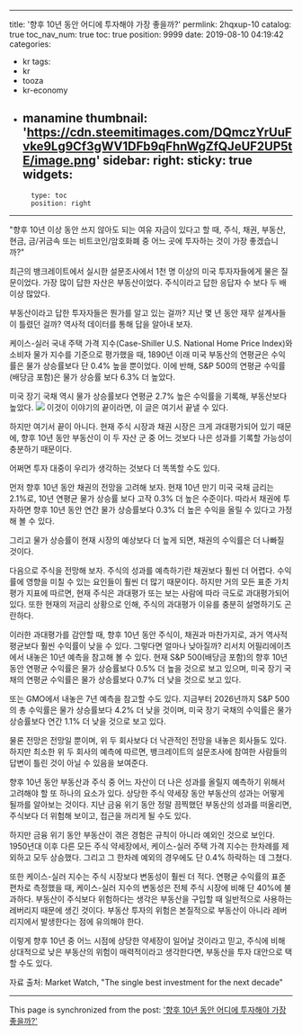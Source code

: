
---
title: '향후 10년 동안 어디에 투자해야 가장 좋을까?'
permlink: 2hqxup-10
catalog: true
toc_nav_num: true
toc: true
position: 9999
date: 2019-08-10 04:19:42
categories:
- kr
tags:
- kr
- tooza
- kr-economy
- manamine
thumbnail: 'https://cdn.steemitimages.com/DQmczYrUuFvke9Lg9Cf3gWV1DFb9qFhnWgZfQJeUF2UP5tE/image.png'
sidebar:
    right:
        sticky: true
widgets:
    -
        type: toc
        position: right
---


"향후 10년 이상 동안 쓰지 않아도 되는 여유 자금이 있다고 할 때, 주식, 채권, 부동산, 현금, 금/귀금속 또는 비트코인/암호화폐 중 어느 곳에 투자하는 것이 가장 좋겠습니까?"​

최근의 뱅크레이트에서 실시한 설문조사에서 1천 명 이상의 미국 투자자들에게 물은 질문이었다. 가장 많이 답한 자산은 부동산이었다. 주식이라고 답한 응답자 수 보다 두 배 이상 많았다.​

부동산이라고 답한 투자자들은 뭔가를 알고 있는 걸까? 지난 몇 년 동안 재무 설계사들이 틀렸던 걸까? 역사적 데이터를 통해 답을 알아내 보자.​

케이스-실러 국내 주택 가격 지수(Case-Shiller U.S. National Home Price Index)와 소비자 물가 지수를 기준으로 평가했을 때, 1890년 이래 미국 부동산의 연평균은 수익률은 물가 상승률보다 단 0.4% 높을 뿐이었다. 이에 반해, S&P 500의 연평균 수익률(배당금 포함)은 물가 상승률 보다 6.3% 더 높았다.​

미국 장기 국채 역시 물가 상승률보다 연평균 2.7% 높은 수익률을 기록해, 부동산보다 높았다.
![](https://cdn.steemitimages.com/DQmczYrUuFvke9Lg9Cf3gWV1DFb9qFhnWgZfQJeUF2UP5tE/image.png)
이것이 이야기의 끝이라면, 이 글은 여기서 끝낼 수 있다.​

하지만 여기서 끝이 아니다. 현재 주식 시장과 채권 시장은 크게 과대평가되어 있기 때문에, 향후 10년 동안 부동산이 이 두 자산 군 중 어느 것보다 나은 성과를 기록할 가능성이 충분하기 때문이다.​

어쩌면 투자 대중이 우리가 생각하는 것보다 더 똑똑할 수도 있다.​

먼저 향후 10년 동안 채권의 전망을 고려해 보자. 현재 10년 만기 미국 국채 금리는 2.1%로, 10년 연평균 물가 상승률 보다 고작 0.3% 더 높은 수준이다. 따라서 채권에 투자하면 향후 10년 동안 연간 물가 상승률보다 0.3% 더 높은 수익을 올릴 수 있다고 가정해 볼 수 있다.​

그리고 물가 상승률이 현재 시장의 예상보다 더 높게 되면, 채권의 수익률은 더 나빠질 것이다.​

다음으로 주식을 전망해 보자. 주식의 성과를 예측하기란 채권보다 훨씬 더 어렵다. 수익률에 영향을 미칠 수 있는 요인들이 훨씬 더 많기 때문이다. 하지만 거의 모든 표준 가치평가 지표에 따르면, 현재 주식은 과대평가 또는 보는 사람에 따라 극도로 과대평가되어 있다. 또한 현재의 저금리 상황으로 인해, 주식의 과대평가 이유를 충분히 설명하기도 곤란하다.​

이러한 과대평가를 감안할 때, 향후 10년 동안 주식이, 채권과 마찬가지로, 과거 역사적 평균보다 훨씬 수익률이 낮을 수 있다. 그렇다면 얼마나 낮아질까? 리서치 어필리에이츠에서 내놓은 10년 예측을 참고해 볼 수 있다. 현재 S&P 500(배당금 포함)의 향후 10년 동안 연평균 수익률은 물가 상승률보다 0.5% 더 높을 것으로 보고 있으며, 미국 장기 국채의 연평균 수익률은 물가 상승률보다 0.7% 더 낮을 것으로 보고 있다.​

또는 GMO에서 내놓은 7년 예측을 참고할 수도 있다. 지금부터 2026년까지 S&P 500의 총 수익률은 물가 상승률보다 4.2% 더 낮을 것이며, 미국 장기 국채의 수익률은 물가 상승률보다 연간 1.1% 더 낮을 것으로 보고 있다.​

물론 전망은 전망일 뿐이며, 위 두 회사보다 더 낙관적인 전망을 내놓은 회사들도 있다. 하지만 최소한 위 두 회사의 예측에 따르면, 뱅크레이트의 설문조사에 참여한 사람들의 답변이 틀린 것이 아닐 수 있음을 보여준다.​

향후 10년 동안 부동산과 주식 중 어느 자산이 더 나은 성과를 올릴지 예측하기 위해서 고려해야 할 또 하나의 요소가 있다. 상당한 주식 약세장 동안 부동산의 성과는 어떻게 될까를 알아보는 것이다. 지난 금융 위기 동안 정말 끔찍했던 부동산의 성과를 떠올리면, 주식보다 더 위험해 보이고, 접근을 꺼리게 될 수도 있다.​

하지만 금융 위기 동안 부동산이 겪은 경험은 규칙이 아니라 예외인 것으로 보인다. 1950년대 이후 다른 모든 주식 약세장에서, 케이스-실러 주택 가격 지수는 한차례를 제외하고 모두 상승했다. 그리고 그 한차례 예외의 경우에도 단 0.4% 하락하는 데 그쳤다.​

또한 케이스-실러 지수는 주식 시장보다 변동성이 훨씬 더 적다. 연평균 수익률의 표준 편차로 측정했을 때, 케이스-실러 지수의 변동성은 전체 주식 시장에 비해 단 40%에 불과하다. 부동산이 주식보다 위험하다는 생각은 부동산을 구입할 때 일반적으로 사용하는 레버리지 때문에 생긴 것이다. 부동산 투자의 위험은 본질적으로 부동산이 아니라 레버리지에서 발생한다는 점에 유의해야 한다.​

이렇게 향후 10년 중 어느 시점에 상당한 약세장이 일어날 것이라고 믿고, 주식에 비해 상대적으로 낮은 부동산의 위험이 매력적이라고 생각한다면, 부동산을 투자 대안으로 택할 수도 있다.​

자료 출처: Market Watch, "The single best investment for the next decade"

- - -

This page is synchronized from the post: ['향후 10년 동안 어디에 투자해야 가장 좋을까?'](https://steemit.com/@pius.pius/2hqxup-10)
